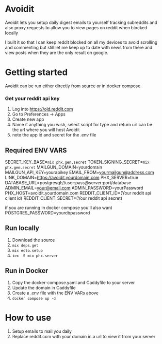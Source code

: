 # Avoidit
Avoidit lets you setup daily digest emails to yourself tracking subreddits and also proxy requests to allow you to view pages on reddit when blocked locally

I built it so that I can keep reddit blocked on all my devices to avoid scrolling and commenting but still let me keep up to date with news from there and view posts when they are the only result on google.

# Getting started

Avoidit can be run either directly from source or in docker compose.

### Get your reddit api key
1. Log into https://old.reddit.com
2. Go to Preferences -> Apps
3. Create new app
4. Name it anything you wish, select script for type and return url can be the url where you will host Avoidit
5. note the app id and secret for the .env file

## Required ENV VARS

SECRET_KEY_BASE=```mix phx.gen.secret```
TOKEN_SIGNING_SECRET=```mix phx.gen.secret```
MAILGUN_DOMAIN=yourdomain
MAILGUN_API_KEY=yourapikey
EMAIL_FROM=yourmailgun@address.com
LINK_DOMAIN=https://avoidit.yourdomain.com
PHX_SERVER=true
DATABASE_URL=postgresql://user:pass@server:port/database
ADMIN_EMAIL=your@email.com
ADMIN_PASSWORD=yourPassword
PHX_HOST=avoidit.yourdomain.com
REDDIT_CLIENT_ID=(Your reddit api client id)
REDDIT_CLIENT_SECRET=(Your reddit api secret)

if you are running in docker compose you'll also want
POSTGRES_PASSWORD=yourdbpassword

## Run locally

1. Download the source
2. ```mix deps.get```
3. ```mix ecto.setup```
4. ```iex -S mix phx.server```

## Run in Docker
1. Copy the docker-compose.yaml and Caddyfile to your server
2. Update the domain in Caddyfile
3. Create a .env file with the ENV VARs above
4. ```docker compose up -d```

# How to use
1. Setup emails to mail you daily
2. Replace reddit.com with your domain in a url to view it from your server